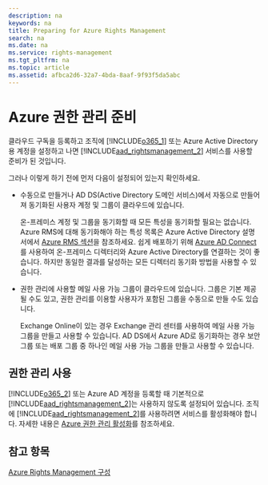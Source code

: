 ```yaml
---
description: na
keywords: na
title: Preparing for Azure Rights Management
search: na
ms.date: na
ms.service: rights-management
ms.tgt_pltfrm: na
ms.topic: article
ms.assetid: afbca2d6-32a7-4bda-8aaf-9f93f5da5abc
---
```

# Azure 권한 관리 준비
클라우드 구독을 등록하고 조직에 [!INCLUDE[o365_1](../Token/o365_1_md.md)] 또는 Azure Active Directory용 계정을 설정하고 나면 [!INCLUDE[aad_rightsmanagement_2](../Token/aad_rightsmanagement_2_md.md)] 서비스를 사용할 준비가 된 것입니다.

그러나 이렇게 하기 전에 먼저 다음이 설정되어 있는지 확인하세요.

-   수동으로 만들거나 AD DS(Active Directory 도메인 서비스)에서 자동으로 만들어져 동기화된 사용자 계정 및 그룹이 클라우드에 있습니다.

    온-프레미스 계정 및 그룹을 동기화할 때 모든 특성을 동기화할 필요는 없습니다. Azure RMS에 대해 동기화해야 하는 특성 목록은 Azure Active Directory 설명서에서 [Azure RMS 섹션](https://azure.microsoft.com/documentation/articles/active-directory-aadconnectsync-attributes-synchronized/)을 참조하세요. 쉽게 배포하기 위해 [Azure AD Connect](http://azure.microsoft.com/documentation/articles/active-directory-aadconnect/)를 사용하여 온-프레미스 디렉터리와 Azure Active Directory를 연결하는 것이 좋습니다. 하지만 동일한 결과를 달성하는 모든 디렉터리 동기화 방법을 사용할 수 있습니다.

-   권한 관리에 사용할 메일 사용 가능 그룹이 클라우드에 있습니다. 그룹은 기본 제공될 수도 있고, 권한 관리를 이용할 사용자가 포함된 그룹을 수동으로 만들 수도 있습니다.

    Exchange Online이 있는 경우 Exchange 관리 센터를 사용하여 메일 사용 가능 그룹을 만들고 사용할 수 있습니다. AD DS에서 Azure AD로 동기화하는 경우 보안 그룹 또는 배포 그룹 중 하나인 메일 사용 가능 그룹을 만들고 사용할 수 있습니다.

## 권한 관리 사용
[!INCLUDE[o365_2](../Token/o365_2_md.md)] 또는 Azure AD 계정을 등록할 때 기본적으로 [!INCLUDE[aad_rightsmanagement_2](../Token/aad_rightsmanagement_2_md.md)]는 사용하지 않도록 설정되어 있습니다. 조직에 [!INCLUDE[aad_rightsmanagement_2](../Token/aad_rightsmanagement_2_md.md)]를 사용하려면 서비스를 활성화해야 합니다. 자세한 내용은 [Azure 권한 관리 활성화](../Topic/Activating_Azure_Rights_Management.md)를 참조하세요.

## 참고 항목
[Azure Rights Management 구성](../Topic/Configuring_Azure_Rights_Management.md)

